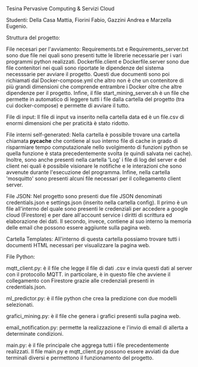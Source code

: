 Tesina Pervasive Computing & Servizi Cloud 

Studenti: Della Casa Mattia, Fiorini Fabio, Gazzini Andrea e Marzella Eugenio.

Struttura del progetto:

File necesari per l'avviamento:
Requirements.txt e Requirements_server.txt sono due file nei quali sono presenti tutte le librerie necessarie per i vari programmi python realizzati.
Dockerfile.client e Dockerfile.server sono due file contenitori nei quali sono riportate le dipendenze del sistema necesssarie per avviare il progetto.
Questi due documenti sono poi richiamati dal Docker-compose.yml che altro non è che un contenitore di più grandi dimensioni che comprende entrambre i Docker oltre che altre dipendenze per il progetto.
Infine, il file start_mining_server.sh è un file che permette in automatico di leggere tutti i file dalla cartella del progetto (tra cui docker-compose) e permette di avviare il tutto.

File di input:
Il file di input va inserito nella cartella data ed è un file.csv di enormi dimensioni che per praticità è stato ridotto.

File interni self-generated:
Nella cartella è possibile trovare una cartella chiamata __pycache__ che contiene al suo interno file di cache in grado di risparmiare tempo computazionale nello svolgimento di funzioni python se quella
funzione è stata precedentemente svolta (e quindi salvata nei cache).
Inoltre, sono anche presenti nella cartella 'Log' i file di log del server e del client nei quali è possibile visionare le notifiche e le interazioni che sono avvenute durante l'esecuzione del programma.
Infine, nella cartella 'mosquitto' sono presenti alcuni file necessari per il collegamento client server.

File JSON:
Nel progetto sono presenti due file JSON denominati credentials.json e settings.json (inserito nella cartella config). Il primo è un file all'interno del quale sono presenti le credenziali per accedere a 
google cloud (Firestore) e per dare all'account service i diritti di scrittura ed elaborazione dei dati. Il secondo, invece, contiene al suo interno la memoria delle email che possono essere aggiiunte sulla pagina web.

Cartella Templates:
All'interno di questa cartella possiamo trovare tutti i documenti HTML necessari per visualizzare la pagina web.

File Python:

mqtt_client.py: è il file che legge il file di dati .csv e invia questi dati al server con il protocollo MQTT. in particolare, è in questo file che avviene il collegamento con Firestore grazie alle credenziali presenti in credentials.json.

ml_predictor.py: è il file python che crea la predizione con due modelli selezionati.

grafici_mining.py: è il file che genera i grafici presenti sulla pagina web.

email_notification.py: permette la realizzazione e l'invio di email di allerta a determinate condizioni.

main.py: è il file principale che aggrega tutti i file precedentemente realizzati. Il file main.py e mqtt_client.py possono essere avviati da due terminali diversi e permettono il funzionamento del progetto.
